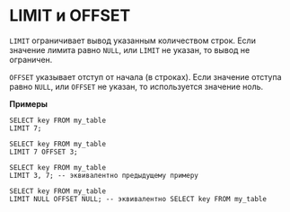
# LIMIT и OFFSET

`LIMIT` ограничивает вывод указанным количеством строк. Если значение лимита равно `NULL`, или `LIMIT` не указан, то вывод не ограничен.

`OFFSET` указывает отступ от начала (в строках). Если значение отступа равно `NULL`, или `OFFSET` не указан, то используется значение ноль.

**Примеры**

``` yql
SELECT key FROM my_table
LIMIT 7;
```

``` yql
SELECT key FROM my_table
LIMIT 7 OFFSET 3;
```

``` yql
SELECT key FROM my_table
LIMIT 3, 7; -- эквивалентно предыдущему примеру
```

``` yql
SELECT key FROM my_table
LIMIT NULL OFFSET NULL; -- эквивалентно SELECT key FROM my_table
```
